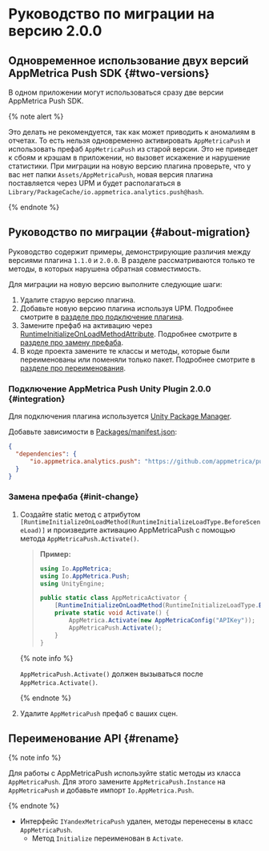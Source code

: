 # Руководство по миграции на версию 2.0.0

## Одновременное использование двух версий AppMetrica Push SDK {#two-versions}

В одном приложении могут использоваться сразу две версии AppMetrica Push SDK.

{% note alert %}

Это делать не рекомендуется, так как может приводить к аномалиям в отчетах. То есть нельзя одновременно активировать `AppMetricaPush` и использовать префаб `AppMetricaPush` из старой версии. Это не приведет к сбоям и крэшам в приложении, но вызовет искажение и нарушение статистики. При миграции на новую версию плагина проверьте, что у вас нет папки `Assets/AppMetricaPush`, новая версия плагина поставляется через UPM и будет располагаться в `Library/PackageCache/io.appmetrica.analytics.push@hash`.

{% endnote %}

## Руководство по миграции {#about-migration}

Руководство содержит примеры, демонстрирующие различия между версиями плагина `1.1.0` и `2.0.0`. В разделе рассматриваются только те методы, в которых нарушена обратная совместимость.

Для миграции на новую версию выполните следующие шаги:

1. Удалите старую версию плагина.
2. Добавьте новую версию плагина используя UPM. Подробнее смотрите в [разделе про подключение плагина](#integration).
3. Замените префаб на активацию через [RuntimeInitializeOnLoadMethodAttribute](https://docs.unity3d.com/ScriptReference/RuntimeInitializeOnLoadMethodAttribute.html). Подробнее смотрите в [разделе про замену префаба](#init-change).
4. В коде проекта замените те классы и методы, которые были переименованы или поменяли только пакет. Подробнее смотрите в [разделе про переименования](#rename).

### Подключение AppMetrica Push Unity Plugin 2.0.0 {#integration}

Для подключения плагина используется [Unity Package Manager](https://docs.unity3d.com/Manual/Packages.html).

Добавьте зависимости в [Packages/manifest.json](https://docs.unity3d.com/Manual/upm-manifestPrj.html):

```json translate=no
{
  "dependencies": {
      "io.appmetrica.analytics.push": "https://github.com/appmetrica/push-unity-plugin.git#v2.0.0"
  }
}
```

### Замена префаба {#init-change}

1. Создайте static метод с атрибутом `[RuntimeInitializeOnLoadMethod(RuntimeInitializeLoadType.BeforeSceneLoad)]` и произведите активацию AppMetricaPush с помощью метода `AppMetricaPush.Activate()`.

   > **Пример:**
   >
   > ```csharp translate=no
   > using Io.AppMetrica;
   > using Io.AppMetrica.Push;
   > using UnityEngine;
   >
   > public static class AppMetricaActivator {
   >     [RuntimeInitializeOnLoadMethod(RuntimeInitializeLoadType.BeforeSceneLoad)]
   >     private static void Activate() {
   >         AppMetrica.Activate(new AppMetricaConfig("APIKey"));
   >         AppMetricaPush.Activate();
   >     }
   > }
   > ```

   {% note info %}

   `AppMetricaPush.Activate()` должен вызываться после `AppMetrica.Activate()`.

   {% endnote %}

2. Удалите `AppMetricaPush` префаб с ваших сцен.

## Переименование API {#rename}

{% note info %}

Для работы с AppMetricaPush используйте static методы из класса `AppMetricaPush`. Для этого замените `AppMetricaPush.Instance` на `AppMetricaPush` и добавьте импорт `Io.AppMetrica.Push`.

{% endnote %}

* Интерфейс `IYandexMetricaPush` удален, методы перенесены в класс `AppMetricaPush`.
    * Метод `Initialize` переименован в `Activate`.
